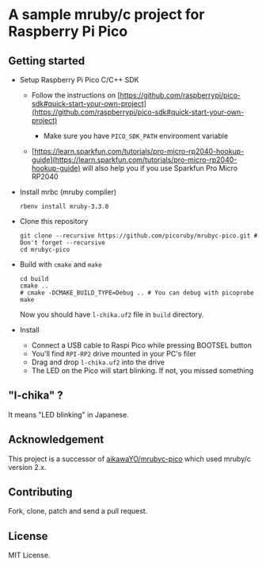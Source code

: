 # A sample mruby/c project for Raspberry Pi Pico


## Getting started

- Setup Raspberry Pi Pico C/C++ SDK

  - Follow the instructions on [https://github.com/raspberrypi/pico-sdk#quick-start-your-own-project](https://github.com/raspberrypi/pico-sdk#quick-start-your-own-project)
    - Make sure you have `PICO_SDK_PATH` environment variable

  - [https://learn.sparkfun.com/tutorials/pro-micro-rp2040-hookup-guide](https://learn.sparkfun.com/tutorials/pro-micro-rp2040-hookup-guide) will also help you if you use Sparkfun Pro Micro RP2040

- Install mrbc (mruby compiler)

    ```console
    rbenv install mruby-3.3.0
    ```

- Clone this repository

    ```console
    git clone --recursive https://github.com/picoruby/mrubyc-pico.git # Don't forget --recursive
    cd mrubyc-pico
    ```

- Build with `cmake` and `make`

    ```console
    cd build
    cmake ..
    # cmake -DCMAKE_BUILD_TYPE=Debug .. # You can debug with picoprobe
    make
    ```

    Now you should have `l-chika.uf2` file in `build` directory.

- Install

    - Connect a USB cable to Raspi Pico while pressing BOOTSEL button
    - You'll find `RPI-RP2` drive mounted in your PC's filer
    - Drag and drop `l-chika.uf2` into the drive
    - The LED on the Pico will start blinking. If not, you missed something

## "l-chika" ?

It means "LED blinking" in Japanese.

## Acknowledgement

This project is a successor of [aikawaYO/mrubyc-pico](https://github.com/aikawaYO/mrubyc-pico) which used mruby/c version 2.x.

## Contributing

Fork, clone, patch and send a pull request.

## License

MIT License.
